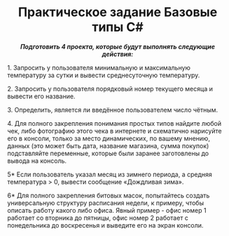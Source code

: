 <h1 align="center"> Практическое задание Базовые типы C#</h1>
<p align="center"><b><em>Подготовить 4 проекта, которые будут выполнять следующие действия:</p></b></em>
<p>1. Запросить у пользователя минимальную и максимальную температуру за сутки и вывести среднесуточную температуру.
<p>2. Запросить у пользователя порядковый номер текущего месяца и вывести его название.
<p>3. Определить, является ли введённое пользователем число чётным.
<p>4. Для полного закрепления понимания простых типов найдите любой чек, либо фотографию этого чека в интернете и схематично нарисуйте его в консоли, только за место динамических, по вашему мнению, данных (это может быть дата, название магазина, сумма покупок) подставляйте переменные, которые были заранее заготовлены до вывода на консоль.
<p>5* Если пользователь указал месяц из зимнего периода, а средняя температура > 0, вывести сообщение «Дождливая зима».
<p>6* Для полного закрепления битовых масок, попытайтесь создать универсальную структуру расписания недели, к примеру, чтобы описать работу какого либо офиса. Явный пример - офис номер 1 работает со вторника до пятницы, офис номер 2 работает с понедельника до воскресенья и выведите его на экран консоли.


